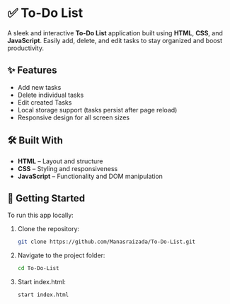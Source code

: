 # ✅ To-Do List 

A sleek and interactive **To-Do List** application built using **HTML**, **CSS**, and **JavaScript**. Easily add, delete, and edit tasks to stay organized and boost productivity.

## ✨ Features

- Add new tasks
- Delete individual tasks
- Edit created Tasks
- Local storage support (tasks persist after page reload)
- Responsive design for all screen sizes

## 🛠️ Built With

- **HTML** – Layout and structure
- **CSS** – Styling and responsiveness
- **JavaScript** – Functionality and DOM manipulation


## 🚀 Getting Started

To run this app locally:

1. Clone the repository:
   ```bash
   git clone https://github.com/Manasraizada/To-Do-List.git
2. Navigate to the project folder:
   ```bash
   cd To-Do-List
3. Start index.html:
   ```bash
   start index.html



